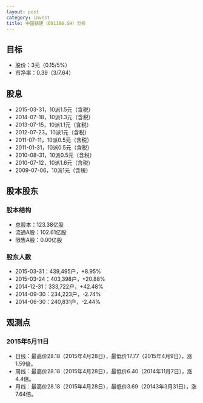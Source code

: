 ```yaml
---
layout: post
category: invest
title: 中国铁建（601186.SH）分析
---
```


## 目标 ##

- 股价：3元（0.15/5%）
- 市净率：0.39（3/7.64）

## 股息 ##

- 2015-03-31，10派1.5元（含税）
- 2014-07-18，10派1.3元（含税）
- 2013-07-15，10派1.1元（含税）
- 2012-07-23，10派1元（含税）
- 2011-07-11，10派0.5元（含税）
- 2011-01-31，10派0.5元（含税）
- 2010-08-31，10派0.5元（含税）
- 2010-07-12，10派1.6元（含税）
- 2009-07-06，10派1元（含税）

## 股本股东 ##

### 股本结构 ###

- 总股本：123.38亿股
- 流通A股：102.61亿股
- 限售A股：0.00亿股

### 股东人数 ###

- 2015-03-31：439,495户，+8.95%
- 2015-03-24：403,398户，+20.88%
- 2014-12-31：333,722户，+42.48%
- 2014-09-30：234,223户，-2.74%
- 2014-06-30：240,831户，-2.44%

## 观测点 ##

### 2015年5月11日 ###

- 日线：最高价28.18（2015年4月28日），最低价17.77（2015年4月9日），涨1.59倍。
- 周线：最高价28.18（2015年4月28日），最低价6.40（2014年11月7日），涨4.4倍。
- 月线：最高价28.18（2015年4月28日），最低价3.69（20143年3月31日），涨7.64倍。
